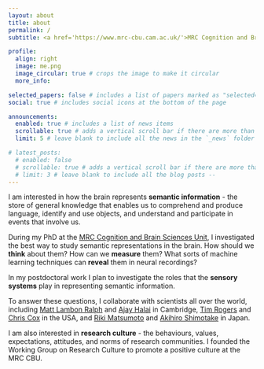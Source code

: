 ```yaml
---
layout: about
title: about
permalink: /
subtitle: <a href='https://www.mrc-cbu.cam.ac.uk/'>MRC Cognition and Brain Sciences Unit</a>, <a href='https://www.cam.ac.uk/'>University of Cambridge</a>.

profile:
  align: right
  image: me.png
  image_circular: true # crops the image to make it circular
  more_info:

selected_papers: false # includes a list of papers marked as "selected={true}"
social: true # includes social icons at the bottom of the page

announcements:
  enabled: true # includes a list of news items
  scrollable: true # adds a vertical scroll bar if there are more than 3 news items
  limit: 5 # leave blank to include all the news in the `_news` folder

# latest_posts:
  # enabled: false
  # scrollable: true # adds a vertical scroll bar if there are more than 3 new posts items
  # limit: 3 # leave blank to include all the blog posts --
---
```


I am interested in how the brain represents **semantic information** - the store of general knowledge that enables us to comprehend and produce language, identify and use objects, and understand and participate in events that involve us. 

During my PhD at the [MRC Cognition and Brain Sciences Unit](https://www.mrc-cbu.cam.ac.uk/), I investigated the best way to study semantic representations in the brain. How should we **think** about them? How can we **measure** them? What sorts of machine learning techniques can **reveal** them in neural recordings?

In my postdoctoral work I plan to investigate the roles that the **sensory systems** play in representing semantic information. 

To answer these questions, I collaborate with scientists all over the world, including [Matt Lambon Ralph](https://www.mrc-cbu.cam.ac.uk/people/matt.lambon-ralph/) and [Ajay Halai](https://www.halaiaphasialab.com/) in Cambridge, [Tim Rogers](http://concepts.psych.wisc.edu/) and [Chris Cox](https://faculty.lsu.edu/chriscox/people.php) in the USA, and [Riki Matsumoto](https://www.med.kyoto-u.ac.jp/en/news/5777) and [Akihiro Shimotake](https://www.researchgate.net/profile/Akihiro-Shimotake) in Japan. 

I am also interested in **research culture** - the behaviours, values, expectations, attitudes, and norms of research communities. I founded the Working Group on Research Culture to promote a positive culture at the MRC CBU.

<!-- Put your address / P.O. box / other info right below your picture. You can also disable any of these elements by editing `profile` property of the YAML header of your `_pages/about.md`. Edit `_bibliography/papers.bib` and Jekyll will render your [publications page](/al-folio/publications/) automatically. -->

